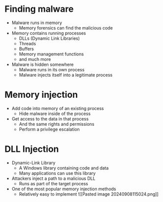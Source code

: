 # Finding malware
- Malware runs in memory
	- Memory forensics can find the malicious code
- Memory contains running processes
	- DLLs (Dynamic Link Libraries)
	- Threads
	- Buffers
	- Memory management functions
	- and much more
- Malware is hidden somewhere
	- Malware runs in its own process
	- Malware injects itself into a legitimate process
# Memory injection
- Add code into memory of an existing process
	- Hide malware inside of the process
- Get access to the data in that process
	- And the same rights and permissions
	- Perform a privilege escalation
# DLL Injection
- Dynamic-Link Library
	- A Windows library containing code and data
	- Many applications can use this library
- Attackers inject a path to a malicious DLL
	- Runs as part of the target process
- One of the most popular memory injection methods
	- Relatively easy to implement
![[Pasted image 20240908115024.png]]